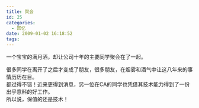 ```yaml
---
title: 聚会
id: 25
categories:
  - 回忆
date: 2009-01-02 16:18:52
tags:
---
```


一个宝宝的满月酒，却让公司十年的主要同学聚会在了一起。

<div>很多同学在离开了之后才变成了朋友，很多朋友，在烟雾和酒气中让这八年来的事情历历在目。</div>
<div>都过得不错！近来更得到消息，另一位在CA的同学也凭借其技术能力得到了一份出乎意料的好工作。</div>
<div>所以说，保值的还是技术！</div>